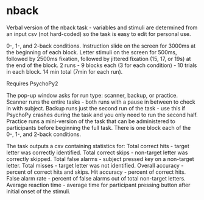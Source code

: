 # nback
Verbal version of the nback task - variables and stimuli are determined from an input csv (not hard-coded) so the task is easy to edit for personal use.

0-, 1-, and 2-back conditions.
Instruction slide on the screen for 3000ms at the beginning of each block.
Letter stimuli on the screen for 500ms, followed by 2500ms fixation, followed by jittered fixation (15, 17, or 19s) at the end of the block.
2 runs - 9 blocks each (3 for each condition) - 10 trials in each block.
14 min total (7min for each run).

Requires PsychoPy2

The pop-up window asks for run type: scanner, backup, or practice.
Scanner runs the entire tasks - both runs with a pause in between to check in with subject. 
Backup runs just the second run of the task - use this if PsychoPy crashes during the task and you only need to run the second half.
Practice runs a mini-version of the task that can be administered to participants before beginning the full task. There is one block each of the 0-, 1-, and 2-back conditions.

The task outputs a csv containing statistics for: 
Total correct hits - target letter was correctly identified.
Total correct skips - non-target letter was correctly skipped.
Total false alarms - subject pressed key on a non-target letter.
Total misses - target letter was not identified.
Overall accuracy - percent of correct hits and skips.
Hit accuracy - percent of correct hits.
False alarm rate - percent of false alarms out of total non-target letters.
Average reaction time - average time for participant pressing button after initial onset of the stimuli.
